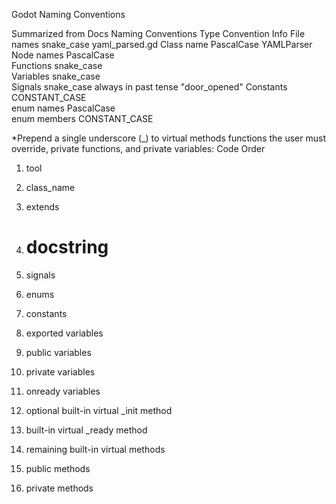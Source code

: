 Godot Naming Conventions

Summarized from Docs
Naming Conventions
Type	Convention	Info
File names	snake_case	yaml_parsed.gd
Class name	PascalCase	YAMLParser
Node names	PascalCase	
Functions	snake_case	
Variables	snake_case	
Signals	snake_case	always in past tense "door_opened"
Constants	CONSTANT_CASE	
enum names	PascalCase	
enum members	CONSTANT_CASE	

*Prepend a single underscore (_) to virtual methods functions the user must override, private functions, and private variables:
Code Order

01. tool
02. class_name
03. extends
04. # docstring

05. signals
06. enums
07. constants
08. exported variables
09. public variables
10. private variables
11. onready variables

12. optional built-in virtual _init method
13. built-in virtual _ready method
14. remaining built-in virtual methods
15. public methods
16. private methods
